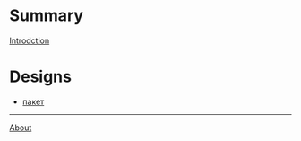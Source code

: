 # Summary

[Introdction](readme.md)

# Designs

- [пакет](пакет/пакет.md)

----------------

[About](about.md)
